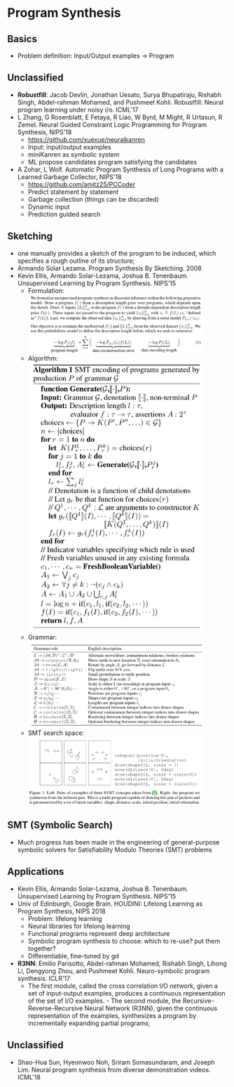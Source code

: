 # Program Synthesis

## Basics
- Problem definition: Input/Output examples -> Program

## Unclassified
- **Robustfill**: Jacob Devlin, Jonathan Uesato, Surya Bhupatiraju, Rishabh Singh, Abdel-rahman Mohamed, and Pushmeet Kohli. Robustfill: Neural program learning under noisy i/o. ICML'17
- L Zhang, G Rosenblatt, E Fetaya, R Liao, W Byrd, M Might, R Urtasun, R Zemel. Neural Guided Constraint Logic Programming for Program Synthesis, NIPS'18
	- https://github.com/xuexue/neuralkanren
	- Input: input/output examples
	- miniKanren as symbolic system
	- ML propose candidates program satisfying the candidates
- A Zohar, L Wolf. Automatic Program Synthesis of Long Programs with a Learned Garbage Collector, NIPS'18
	- https://github.com/amitz25/PCCoder
	- Predict statement by statement
	- Garbage collection (things can be discarded)
	- Dynamic input
	- Prediction guided search

## Sketching
- one manually provides a sketch of the program to be induced, which specifies a rough outline of its structure;
- Armando Solar Lezama. Program Synthesis By Sketching. 2008
- Kevin Ellis, Armando Solar-Lezama, Joshua B. Tenenbaum. Unsupervised Learning by Program Synthesis. NIPS'15
	- Formulation:\
		<img src = '/Program/images/unsup1.png' width = '400px'>
	- Algorithm:\
		<img src = '/Program/images/unsup2.png' width = '400px'>
	- Grammar:\
		<img src = '/Program/images/unsup3.png' width = '400px'>
	- SMT search space:\
		<img src = '/Program/images/unsup4.png' width = '400px'>

## SMT (Symbolic Search)
- Much progress has been made in the engineering of general-purpose symbolic
solvers for Satisfiability Modulo Theories (SMT) problems

## Applications
- Kevin Ellis, Armando Solar-Lezama, Joshua B. Tenenbaum. Unsupervised Learning by Program Synthesis. NIPS'15
- Univ of Edinburgh, Google Brain. HOUDINI: Lifelong Learning as Program Synthesis, NIPS 2018
	- Problem: lifelong learning
	- Neural libraries for lifelong learning
	- Functional programs represent deep architecture
	- Symbolic program synthesis to choose: which to re-use? put them together?
	- Differentiable, fine-tuned by gd
- **R3NN**: Emilio Parisotto, Abdel-rahman Mohamed, Rishabh Singh, Lihong Li, Dengyong Zhou, and Pushmeet Kohli. Neuro-symbolic program synthesis. ICLR'17
	- The first module, called the cross correlation I/O network, given a set of input-output examples, produces a continuous representation of the set of I/O examples. - The second module, the Recursive-Reverse-Recursive Neural Network (R3NN), given the continuous representation of the examples, synthesizes a program by incrementally expanding partial programs;

## Unclassified
- Shao-Hua Sun, Hyeonwoo Noh, Sriram Somasundaram, and Joseph Lim. Neural program synthesis
from diverse demonstration videos. ICML'18